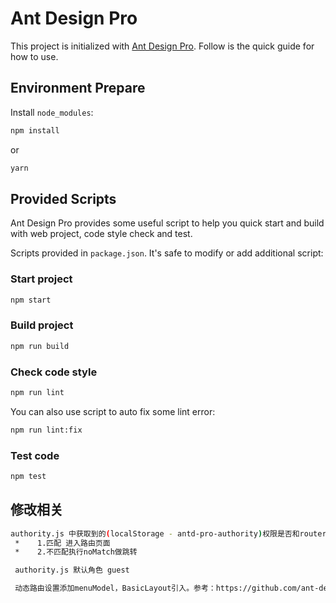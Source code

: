 # Ant Design Pro

This project is initialized with [Ant Design Pro](https://pro.ant.design). Follow is the quick guide for how to use.

## Environment Prepare

Install `node_modules`:

```bash
npm install
```

or

```bash
yarn
```

## Provided Scripts

Ant Design Pro provides some useful script to help you quick start and build with web project, code style check and test.

Scripts provided in `package.json`. It's safe to modify or add additional script:

### Start project

```bash
npm start
```

### Build project

```bash
npm run build
```

### Check code style

```bash
npm run lint
```

You can also use script to auto fix some lint error:

```bash
npm run lint:fix
```

### Test code

```bash
npm test
```

## 修改相关


```bash
authority.js 中获取到的(localStorage - antd-pro-authority)权限是否和router.js中authority向匹配
 *    1.匹配 进入路由页面
 *    2.不匹配执行noMatch做跳转

 authority.js 默认角色 guest

 动态路由设置添加menuModel，BasicLayout引入。参考：https://github.com/ant-design/ant-design-pro/issues/4358
```
